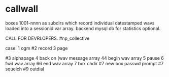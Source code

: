 # callwall

boxes 1001-nnnn as subdirs which record individual datestamped wavs loaded into a sessionid var array. backend mysql db for statistics optional.  

CALL FOR DEVRLOPERS. #np_collective


case:
1 ogm
#2 record
3 page

#3 alphapage
4 back on (wav message array
44 begin wav array
5 pause
6 fwd wav array
66 end wav array
7 box chdir
#7 new box passwd prompt
#7 squelch
#9 outdial



